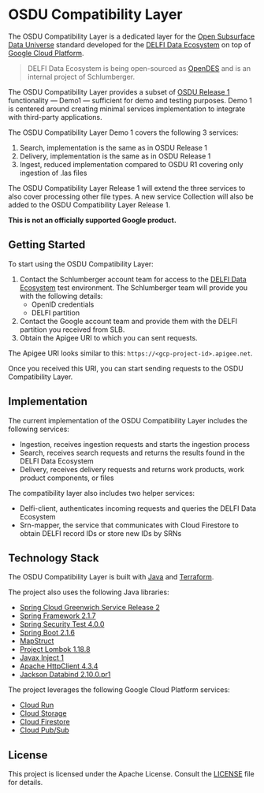 # OSDU Compatibility Layer

The OSDU Compatibility Layer is a dedicated layer for the [Open Subsurface Data Universe] standard developed for the 
[DELFI Data Ecosystem] on top of [Google Cloud Platform].

> DELFI Data Ecosystem is being open-sourced as [OpenDES] and is an internal project of Schlumberger.

The OSDU Compatibility Layer provides a subset of [OSDU Release 1] functionality &mdash; Demo1 &mdash; sufficient for 
demo and testing purposes. Demo 1 is centered around creating minimal services implementation to integrate with 
third-party applications.

The OSDU Compatibility Layer Demo 1 covers the following 3 services:

1. Search, implementation is the same as in OSDU Release 1
2. Delivery, implementation is the same as in OSDU Release 1
3. Ingest, reduced implementation compared to OSDU R1 covering only ingestion of .las files 

The OSDU Compatibility Layer Release 1 will extend the three services to also cover processing other file types. A new
service Collection will also be added to the OSDU Compatibility Layer Release 1.

**This is not an officially supported Google product.**

## Getting Started

To start using the OSDU Compatibility Layer:

1. Contact the Schlumberger account team for access to the [DELFI Data Ecosystem] test environment. The Schlumberger 
team will provide you with the following details:
    * OpenID credentials
    * DELFI partition
2. Contact the Google account team and provide them with the DELFI partition you received from SLB.
3. Obtain the Apigee URI to which you can sent requests.

The Apigee URI looks similar to this: `https://<gcp-project-id>.apigee.net`.

Once you received this URI, you can start sending requests to the OSDU Compatibility Layer.

## Implementation

The current implementation of the OSDU Compatibility Layer includes the following services:

* Ingestion, receives ingestion requests and starts the ingestion process
* Search, receives search requests and returns the results found in the DELFI Data Ecosystem
* Delivery, receives delivery requests and returns work products, work product components, or files

The compatibility layer also includes two helper services:

* Delfi-client, authenticates incoming requests and queries the DELFI Data Ecosystem
* Srn-mapper, the service that communicates with Cloud Firestore to obtain DELFI record IDs or store new IDs by SRNs

## Technology Stack

The OSDU Compatibility Layer is built with [Java] and [Terraform].

The project also uses the following Java libraries:

* [Spring Cloud Greenwich Service Release 2]
* [Spring Framework 2.1.7]
* [Spring Security Test 4.0.0]
* [Spring Boot 2.1.6 ]
* [MapStruct]
* [Project Lombok 1.18.8]
* [Javax Inject 1]
* [Apache HttpClient 4.3.4]
* [Jackson Databind 2.10.0.pr1]

The project leverages the following Google Cloud Platform services:

* [Cloud Run]
* [Cloud Storage]
* [Cloud Firestore]
* [Cloud Pub/Sub]

## License

This project is licensed under the Apache License. Consult the [LICENSE](./LICENSE.md) file for details.

[Open Subsurface Data Universe]: https://www.opengroup.org/osdu/forum-homepage
[DELFI data ecosystem]: https://www.software.slb.com/delfi/openness/delfi-data-ecosystem
[OSDU Release 1]: https://www.opengroup.org/membership/forums/open-subsurface-data-universe/achievement-and-plans
[OpenDES]: https://www.slb.com/newsroom/press-release/2019/pr-2019-0822-osdu-data-ecosystem
[Java]: https://docs.oracle.com/javase/8/docs/technotes/guides/language/index.html
[Terraform]: https://www.terraform.io/
[Google Cloud Platform]: https://cloud.google.com
[Spring Cloud Greenwich Service Release 2]: https://mvnrepository.com/artifact/org.springframework.cloud/spring-cloud-dependencies/Greenwich.SR2
[Spring Framework 2.1.7]: https://mvnrepository.com/artifact/org.springframework
[Spring Security Test 4.0.0]: https://mvnrepository.com/artifact/org.springframework.security/spring-security-test/4.0.0.RELEASE
[Spring Boot 2.1.6]: https://mvnrepository.com/artifact/org.springframework.boot/spring-boot/2.1.6.RELEASE
[MapStruct]: https://mapstruct.org/
[Project Lombok 1.18.8]: https://mvnrepository.com/artifact/org.projectlombok/lombok/1.18.8
[Javax Inject 1]: https://mvnrepository.com/artifact/javax.inject/javax.inject/1
[Apache HttpClient 4.3.4]: https://mvnrepository.com/artifact/org.apache.httpcomponents/httpclient/4.3.4
[Jackson Databind 2.10.0.pr1]: https://mvnrepository.com/artifact/com.fasterxml.jackson.core/jackson-databind/2.10.0.pr1
[Cloud Run]: https://cloud.google.com/run/
[Cloud Storage]: https://cloud.google.com/storage/
[Cloud Firestore]: https://firebase.google.com/
[Cloud Pub/Sub]: https://cloud.google.com/pubsub